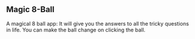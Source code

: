 ## Magic 8-Ball
A magical 8 ball app: It will give you the answers to all the tricky questions in life. You can make the ball change on clicking the ball.
